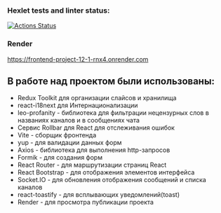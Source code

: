 ### Hexlet tests and linter status:
[![Actions Status](https://github.com/Varravana/frontend-project-12/actions/workflows/hexlet-check.yml/badge.svg)](https://github.com/Varravana/frontend-project-12/actions)

### Render
https://frontend-project-12-1-rnx4.onrender.com

## В работе над проектом были использованы:
* Redux Toolkit для организации слайсов и хранилища
* react-i18next для Интернационализации
* leo-profanity - библиотека для фильтрации нецензурных слов в названиях каналов и в сообщениях чата
* Сервис Rollbar для React для отслеживания ошибок
* Vite - сборщик фронтенда
* yup - для валидации данных форм
* Axios - библиотека для выполнения http-запросов
* Formik - для создания форм
* React Router - для маршрутизации страниц React
* React Bootstrap - для отображения элементов интерфейса
* Socket.IO - для обновления отображения сообщений и списка каналов
* react-toastify - для всплывающих уведомлений(toast)
* Render - для просмотра публикации проекта
